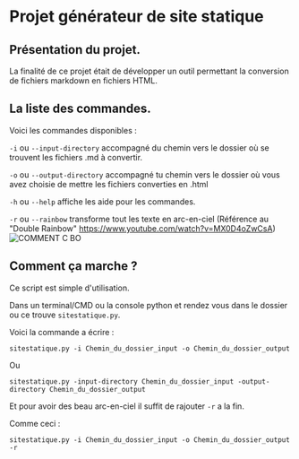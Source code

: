 # Projet générateur de site statique

## Présentation du projet.

La finalité de ce projet était de développer un outil permettant la conversion de fichiers markdown en fichiers HTML.

## La liste des commandes.

Voici les commandes disponibles :

`-i` ou `--input-directory` accompagné du chemin vers le dossier où se trouvent les fichiers .md à convertir.

`-o` ou `--output-directory`  accompagné tu chemin vers le dossier où vous avez choisie de mettre les fichiers converties en .html

`-h` ou `--help`  affiche les aide pour les commandes.

`-r` ou `--rainbow` transforme tout les texte en arc-en-ciel (Référence au "Double Rainbow" https://www.youtube.com/watch?v=MX0D4oZwCsA)
![COMMENT C BO](https://i.makeagif.com/media/11-26-2015/ATqgx3.gif)
## Comment ça marche ?

Ce script est simple d'utilisation.

Dans un terminal/CMD ou la console python et rendez vous dans le dossier ou ce trouve `sitestatique.py`.

Voici la commande a écrire :

    sitestatique.py -i Chemin_du_dossier_input -o Chemin_du_dossier_output
Ou

    sitestatique.py -input-directory Chemin_du_dossier_input -output-directory Chemin_du_dossier_output
Et pour avoir des beau arc-en-ciel il suffit de rajouter `-r` a la fin.

Comme ceci : 

    sitestatique.py -i Chemin_du_dossier_input -o Chemin_du_dossier_output -r

<!--stackedit_data:
eyJoaXN0b3J5IjpbLTE0NTk2ODA3MTksLTEzODU0MTE4OTksMT
Q3NzA0NTIzNywxOTY0MjMwNzVdfQ==
-->
